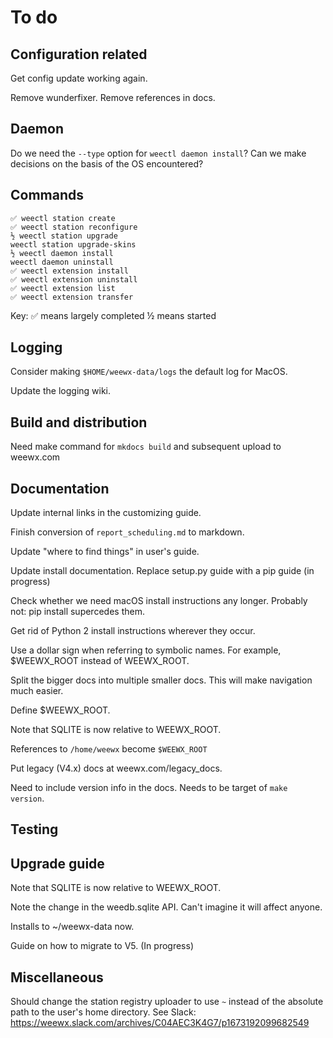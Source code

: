 # To do


## Configuration related

Get config update working again. 

Remove wunderfixer. Remove references in docs.

## Daemon

Do we need the `--type` option for `weectl daemon install`? Can we make decisions on the basis
of the OS encountered?


## Commands
```
✅ weectl station create
✅ weectl station reconfigure
½ weectl station upgrade
weectl station upgrade-skins
½ weectl daemon install
weectl daemon uninstall
✅ weectl extension install
✅ weectl extension uninstall
✅ weectl extension list
✅ weectl extension transfer
```
Key: 
✅ means largely completed
½ means started

## Logging

Consider making `$HOME/weewx-data/logs` the default log for MacOS.

Update the logging wiki.


## Build and distribution

Need make command for `mkdocs build` and subsequent upload to weewx.com


## Documentation

Update internal links in the customizing guide.

Finish conversion of `report_scheduling.md` to markdown.

Update "where to find things" in user's guide.

Update install documentation. Replace setup.py guide with a pip guide (in progress)

Check whether we need macOS install instructions any longer. Probably not: pip install supercedes
them.

Get rid of Python 2 install instructions wherever they occur.

Use a dollar sign when referring to symbolic names. For example, $WEEWX_ROOT instead of WEEWX_ROOT.

Split the bigger docs into multiple smaller docs. This will make navigation much easier.

Define $WEEWX_ROOT.

Note that SQLITE is now relative to WEEWX_ROOT.

References to `/home/weewx` become `$WEEWX_ROOT`

Put legacy (V4.x) docs at weewx.com/legacy_docs.

Need to include version info in the docs. Needs to be target of `make version`.


## Testing


## Upgrade guide

Note that SQLITE is now relative to WEEWX_ROOT.

Note the change in the weedb.sqlite API. Can't imagine it will affect anyone.

Installs to ~/weewx-data now.

Guide on how to migrate to V5. (In progress)


## Miscellaneous

Should change the station registry uploader to use `~` instead of the absolute path to the user's
home directory. See Slack: https://weewx.slack.com/archives/C04AEC3K4G7/p1673192099682549